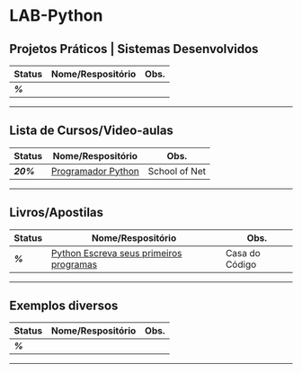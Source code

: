 # LAB-Python

## Projetos Práticos | Sistemas Desenvolvidos

| **Status**  | **Nome/Respositório**  | **Obs.**  |
|---|---|---|
| **_%_** |  []()  |   |

------------

## Lista de Cursos/Video-aulas

| **Status**  | **Nome/Respositório**  | **Obs.**  |
|---|---|---|
| **_20%_** | [Programador Python ](https://github.com/josemalcher/Schoolofnet-Programador-Python)  | School of Net |

------------

## Livros/Apostilas

| **Status**  | **Nome/Respositório**  | **Obs.**  |
|---|---|---|
| **_%_** |  [Python Escreva seus primeiros programas](#)  | Casa do Código  |

------------

## Exemplos diversos

| **Status**  | **Nome/Respositório**  | **Obs.**  |
|---|---|---|
| **_%_** |  []()  |   |

------------
